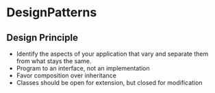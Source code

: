 # DesignPatterns

## Design Principle
- Identify the aspects of your application that vary and separate them from what stays the same. 
- Program to an interface, not an implementation
- Favor composition over inheritance
- Classes should be open for extension, but closed for modification
